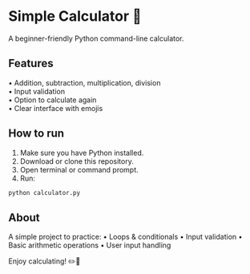 # Simple Calculator 🧮

A beginner-friendly Python command-line calculator.

## Features
• Addition, subtraction, multiplication, division  
• Input validation  
• Option to calculate again  
• Clear interface with emojis

## How to run
1. Make sure you have Python installed.
2. Download or clone this repository.
3. Open terminal or command prompt.
4. Run:

```bash
python calculator.py
```

## About
A simple project to practice:
• Loops & conditionals
• Input validation
• Basic arithmetic operations
• User input handling

Enjoy calculating! ✏️🧮
